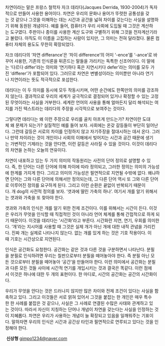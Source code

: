 
차연이라는 말은 프랑스 철학자 자크 데리다(Jacques Derrida, 1930-2004)가 독자적으로 만들어 사용한 용어이다. 차연은 우리의 문화나 용어가 뚜렷한 공통성을 갖는 것 같으나 그것을 이해하는 데는 시간과 공간을 넓혀 차이를 갖는다는 사실을 설명하기 위해 동원된 개념이다. 예를 들어, 컴퓨터가 우리 사회에 도입될 때 그것은 계산하는 도구였다. 주판이나 종이를 사용한 계산 도구와 구별하기 위해 그것을 전자계산기라고 불렀다. 아직도 이 이름을 고집하는 사람이 있지만, 그 의미는 전혀 달라졌다. 물론 컴퓨터 자체의 용도도 무한히 확장되었다.

자크 데리다의 ‘차연 differance’은 ‘차이 difference’의 어미 ‘-ence’를 ‘-ance’로 바꾸어 사용한, 기존의 인식론을 뒤흔드는 말들을 가리키는 독특한 신조어이다. 이 말에는 ‘다르다 differ’라는 의미와 ‘연기하다 혹은 지연시키다 defer’라는 의미를 모두 가진 ‘differer’가 포함되어 있다. 그러므로 차연은 변별성이라는 의미뿐만 아니라 연기나 지연이라는 뜻도 적극적으로 포섭한다.

데리다는 이 두 의미를 동시에 모두 작동시키며, 어떤 순간에도 한쪽만의 의미를 강조하지 않는다. 결과적으로 우리의 세계가 궁극적으로 결정되어 있거나 확정할 수 있는 고정된 무엇이라는 사실을 거부한다. 세계란 언어의 사용을 통해 얼마든지 달리 해석되는 여지를 가진 텍스트라는 데리다의 주장을 시각적으로 보여주는 것이다.

그렇다면 데리다는 왜 이런 주장으로 우리를 골치 아프게 만드는가? 차연이란 도대체 왜 문제가 되는가? 실질적인 예를 들어 보자. 사회에는 온갖 갈등들이 부단히 일어난다. 그런데 갈등은 서로의 차이를 인정하지 않고 자기주장을 절대시하는 데서 온다. 그러나 만약 차이라는 것이 개인이나 사회의 이해에서 빚어지는 시간과 공간 때문에 생기는 가변적인 기제라는 것을 안다면, 이런 갈등은 사라질 수 있을 것이다. 이것이 데리다의 차연을 논하는 오늘의 연유이다.

차연이 내포하고 있는 두 가지 의미의 작동원리는 사전의 단어 정의로 설명할 수 있다. 즉, 한 단어는 다른 단어에 의해 차이에 따라 정의되고, 그러한 정의는 의미의 가능성에 한계를 가지게 한다. 그리고 의미의 가능성은 필연적으로 지연될 수밖에 없다. 왜냐하면 단어는 그와 다른 단어에 의해서만 정의되는데, 그 다른 단어 역시 또 그와 다른 단어로 이루어진 정의를 요구하게 된다. 그리고 이런 순환은 끝없이 반복되기 때문이다. 개 dog의 사전적 정의를 보자. ‘갯과에 딸린 가축의 하나’. 여기서 개를 알기 위해서는 갯과와 가축을 또 찾아야 한다.

갯과와 가축의 인식은 개를 알기 위한 전제 조건이다. 이를 위해서는 시간이 든다. 이것은 우리가 무엇을 인식할 때 직접적인 것이 아니라 언어 체계를 통해 간접적으로 하게 되기 때문이다. 이것을 데리다는 ‘시간화’라고 부른다. 시간화란 지연, 연기, 우회를 의미한다. ‘개’라는 지시어를 사용할 때 그것은 실제 개가 아닌 개에 대한 내적 관념을 가리킨다. 진짜 개는 실제로 나타나지 않는다. 없는 개를 있게 하는 것은 기호 작용이다. 이때 기호는 시간상으로 지연된다.

인식은 공간화도 요청한다. 공간화는 같은 것과 다른 것을 구분하면서 나타난다. 분필을 분필로 인식하려면 우리는 칠판으로부터 분필을 떼어놓아야 한다. 즉 분필 아닌 모든 것으로부터 분필을 떼어놓아 ‘공간’을 만들어야 한다. 이런 의미에서 공간화는 분필과 다른 모든 것들 사이에 시간적 연기를 개입시키는 것과 결국은 똑같다. 이런 점에서 이것은 하나에 대한 두 개의 표현이다. 한 마디로, 시간의 공간화는 공간의 시간화이다.

우리가 무엇을 안다는 것은 드러나지 않지만 많은 차이와 전제 조건이 있다는 사실을 함축하고 있다. 그리고 이것들은 서로 얽혀 있어서 그것을 붙잡는 한 개인은 매우 특수한 한 사례를 붙잡은 것 같으나, 사실은 그 사례로 연결된 수많은 사태와 관계하고 있는 것이다. 따라서 자신이 지칭하는 단어나 개념이 차연을 갖는다는 사실을 인정하는 것이 지혜롭다. 차연은 우리가 사용하는 개념이 늘 확장되고 있음을 일깨워주는 기표이다. 말하자면 우리의 인식은 시간과 공간상 타인과 필연적으로 연루되고 있다는 것을 인정해야 한다.

 **신상형** [gimpo1234@naver.com](mailto:gimpo1234@naver.com)

 
